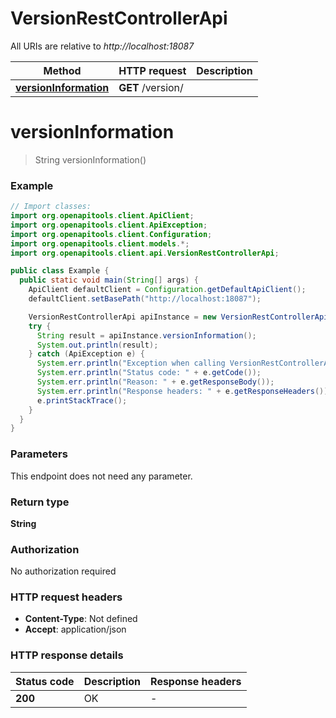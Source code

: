# VersionRestControllerApi

All URIs are relative to *http://localhost:18087*

Method | HTTP request | Description
------------- | ------------- | -------------
[**versionInformation**](VersionRestControllerApi.md#versionInformation) | **GET** /version/ |

<a name="versionInformation"></a>

# **versionInformation**

> String versionInformation()

### Example

```java
// Import classes:
import org.openapitools.client.ApiClient;
import org.openapitools.client.ApiException;
import org.openapitools.client.Configuration;
import org.openapitools.client.models.*;
import org.openapitools.client.api.VersionRestControllerApi;

public class Example {
  public static void main(String[] args) {
    ApiClient defaultClient = Configuration.getDefaultApiClient();
    defaultClient.setBasePath("http://localhost:18087");

    VersionRestControllerApi apiInstance = new VersionRestControllerApi(defaultClient);
    try {
      String result = apiInstance.versionInformation();
      System.out.println(result);
    } catch (ApiException e) {
      System.err.println("Exception when calling VersionRestControllerApi#versionInformation");
      System.err.println("Status code: " + e.getCode());
      System.err.println("Reason: " + e.getResponseBody());
      System.err.println("Response headers: " + e.getResponseHeaders());
      e.printStackTrace();
    }
  }
}
```

### Parameters

This endpoint does not need any parameter.

### Return type

**String**

### Authorization

No authorization required

### HTTP request headers

- **Content-Type**: Not defined
- **Accept**: application/json

### HTTP response details

| Status code | Description | Response headers |
|-------------|-------------|------------------|
**200** | OK |  -  |

